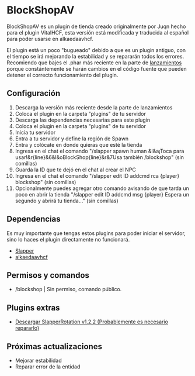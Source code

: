 # BlockShopAV
BlockShopAV es un plugin de tienda creado originalmente por Juqn hecho para el plugin VitalHCF, esta versión está modificada y traducida al español para poder usarse en alkaedaavhcf.

El plugin está un poco "bugueado" debido a que es un plugin antiguo, con el tiempo se irá mejorando la estabilidad y se repararán todos los errores.
Recomiendo que bajes el .phar más reciente en la parte de [lanzamientos](https://github.com/nmoralesfz/blockshop4alkaedaavhcf/releases) porque constántemente se harán cambios en el código fuente que pueden detener el correcto funcionamiento del plugin.

## Configuración
1. Descarga la versión más reciente desde la parte de lanzamientos
2. Coloca el plugin en la carpeta "plugins" de tu servidor
3. Descarga las dependencias necesarias para este plugin
4. Coloca el plugin en la carpeta "plugins" de tu servidor
5. Inicia tu servidor
6. Entra a tu servidor y define la región de Spawn
7. Entra y colócate en donde quieras que esté la tienda
8. Ingresa en el chat el comando "/slapper spawn human &l&a¡Toca para usar!&r{line}&6&l&oBlockShop{line}&r&7Usa también /blockshop" (sin comillas)
9. Guarda la ID que te dejó en el chat al crear el NPC
10. Ingresa en el chat el comando "/slapper edit ID addcmd rca {player} blockshop" (sin comillas)
11. Opcionalmente puedes agregar otro comando avisando de que tarda un poco en abrir la tienda "/slapper edit ID addcmd msg {player} Espera un segundo y abrirá tu tienda..." (sin comillas)

## Dependencias
Es muy importante que tengas estos plugins para poder iniciar el servidor, sino lo haces el plugin directamente no funcionará.
 - [Slapper](https://poggit.pmmp.io/r/151807/Slapper.phar)
 - [alkaedaavhcf](https://github.com/nmoralesfz/alkaedaavhcf/releases)

## Permisos y comandos
- /blockshop | Sin permiso, comando público.

## Plugins extras
- [Descargar SlapperRotation v1.2.2 (Probablemente es necesario repararlo)](https://poggit.pmmp.io/r/148588/SlapperRotation.phar)

## Próximas actualizaciones
- Mejorar estabilidad
- Reparar error de la entidad
